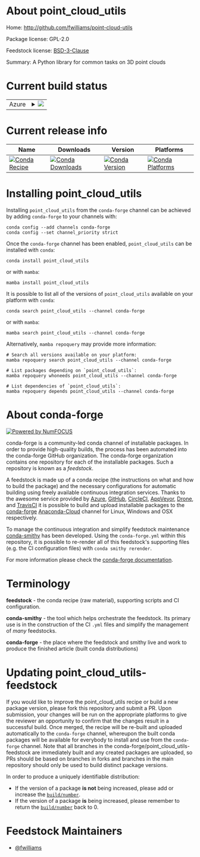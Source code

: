 About point_cloud_utils
=======================

Home: http://github.com/fwilliams/point-cloud-utils

Package license: GPL-2.0

Feedstock license: [BSD-3-Clause](https://github.com/conda-forge/point_cloud_utils-feedstock/blob/main/LICENSE.txt)

Summary: A Python library for common tasks on 3D point clouds

Current build status
====================


<table>
    
  <tr>
    <td>Azure</td>
    <td>
      <details>
        <summary>
          <a href="https://dev.azure.com/conda-forge/feedstock-builds/_build/latest?definitionId=6237&branchName=main">
            <img src="https://dev.azure.com/conda-forge/feedstock-builds/_apis/build/status/point_cloud_utils-feedstock?branchName=main">
          </a>
        </summary>
        <table>
          <thead><tr><th>Variant</th><th>Status</th></tr></thead>
          <tbody><tr>
              <td>linux_64_numpy1.20python3.8.____cpython</td>
              <td>
                <a href="https://dev.azure.com/conda-forge/feedstock-builds/_build/latest?definitionId=6237&branchName=main">
                  <img src="https://dev.azure.com/conda-forge/feedstock-builds/_apis/build/status/point_cloud_utils-feedstock?branchName=main&jobName=linux&configuration=linux_64_numpy1.20python3.8.____cpython" alt="variant">
                </a>
              </td>
            </tr><tr>
              <td>linux_64_numpy1.20python3.9.____cpython</td>
              <td>
                <a href="https://dev.azure.com/conda-forge/feedstock-builds/_build/latest?definitionId=6237&branchName=main">
                  <img src="https://dev.azure.com/conda-forge/feedstock-builds/_apis/build/status/point_cloud_utils-feedstock?branchName=main&jobName=linux&configuration=linux_64_numpy1.20python3.9.____cpython" alt="variant">
                </a>
              </td>
            </tr><tr>
              <td>linux_64_numpy1.21python3.10.____cpython</td>
              <td>
                <a href="https://dev.azure.com/conda-forge/feedstock-builds/_build/latest?definitionId=6237&branchName=main">
                  <img src="https://dev.azure.com/conda-forge/feedstock-builds/_apis/build/status/point_cloud_utils-feedstock?branchName=main&jobName=linux&configuration=linux_64_numpy1.21python3.10.____cpython" alt="variant">
                </a>
              </td>
            </tr><tr>
              <td>linux_64_numpy1.23python3.11.____cpython</td>
              <td>
                <a href="https://dev.azure.com/conda-forge/feedstock-builds/_build/latest?definitionId=6237&branchName=main">
                  <img src="https://dev.azure.com/conda-forge/feedstock-builds/_apis/build/status/point_cloud_utils-feedstock?branchName=main&jobName=linux&configuration=linux_64_numpy1.23python3.11.____cpython" alt="variant">
                </a>
              </td>
            </tr><tr>
              <td>osx_64_numpy1.20python3.8.____cpython</td>
              <td>
                <a href="https://dev.azure.com/conda-forge/feedstock-builds/_build/latest?definitionId=6237&branchName=main">
                  <img src="https://dev.azure.com/conda-forge/feedstock-builds/_apis/build/status/point_cloud_utils-feedstock?branchName=main&jobName=osx&configuration=osx_64_numpy1.20python3.8.____cpython" alt="variant">
                </a>
              </td>
            </tr><tr>
              <td>osx_64_numpy1.20python3.9.____cpython</td>
              <td>
                <a href="https://dev.azure.com/conda-forge/feedstock-builds/_build/latest?definitionId=6237&branchName=main">
                  <img src="https://dev.azure.com/conda-forge/feedstock-builds/_apis/build/status/point_cloud_utils-feedstock?branchName=main&jobName=osx&configuration=osx_64_numpy1.20python3.9.____cpython" alt="variant">
                </a>
              </td>
            </tr><tr>
              <td>osx_64_numpy1.21python3.10.____cpython</td>
              <td>
                <a href="https://dev.azure.com/conda-forge/feedstock-builds/_build/latest?definitionId=6237&branchName=main">
                  <img src="https://dev.azure.com/conda-forge/feedstock-builds/_apis/build/status/point_cloud_utils-feedstock?branchName=main&jobName=osx&configuration=osx_64_numpy1.21python3.10.____cpython" alt="variant">
                </a>
              </td>
            </tr><tr>
              <td>osx_64_numpy1.23python3.11.____cpython</td>
              <td>
                <a href="https://dev.azure.com/conda-forge/feedstock-builds/_build/latest?definitionId=6237&branchName=main">
                  <img src="https://dev.azure.com/conda-forge/feedstock-builds/_apis/build/status/point_cloud_utils-feedstock?branchName=main&jobName=osx&configuration=osx_64_numpy1.23python3.11.____cpython" alt="variant">
                </a>
              </td>
            </tr><tr>
              <td>win_64_numpy1.20python3.8.____cpython</td>
              <td>
                <a href="https://dev.azure.com/conda-forge/feedstock-builds/_build/latest?definitionId=6237&branchName=main">
                  <img src="https://dev.azure.com/conda-forge/feedstock-builds/_apis/build/status/point_cloud_utils-feedstock?branchName=main&jobName=win&configuration=win_64_numpy1.20python3.8.____cpython" alt="variant">
                </a>
              </td>
            </tr><tr>
              <td>win_64_numpy1.20python3.9.____cpython</td>
              <td>
                <a href="https://dev.azure.com/conda-forge/feedstock-builds/_build/latest?definitionId=6237&branchName=main">
                  <img src="https://dev.azure.com/conda-forge/feedstock-builds/_apis/build/status/point_cloud_utils-feedstock?branchName=main&jobName=win&configuration=win_64_numpy1.20python3.9.____cpython" alt="variant">
                </a>
              </td>
            </tr><tr>
              <td>win_64_numpy1.21python3.10.____cpython</td>
              <td>
                <a href="https://dev.azure.com/conda-forge/feedstock-builds/_build/latest?definitionId=6237&branchName=main">
                  <img src="https://dev.azure.com/conda-forge/feedstock-builds/_apis/build/status/point_cloud_utils-feedstock?branchName=main&jobName=win&configuration=win_64_numpy1.21python3.10.____cpython" alt="variant">
                </a>
              </td>
            </tr><tr>
              <td>win_64_numpy1.23python3.11.____cpython</td>
              <td>
                <a href="https://dev.azure.com/conda-forge/feedstock-builds/_build/latest?definitionId=6237&branchName=main">
                  <img src="https://dev.azure.com/conda-forge/feedstock-builds/_apis/build/status/point_cloud_utils-feedstock?branchName=main&jobName=win&configuration=win_64_numpy1.23python3.11.____cpython" alt="variant">
                </a>
              </td>
            </tr>
          </tbody>
        </table>
      </details>
    </td>
  </tr>
</table>

Current release info
====================

| Name | Downloads | Version | Platforms |
| --- | --- | --- | --- |
| [![Conda Recipe](https://img.shields.io/badge/recipe-point_cloud_utils-green.svg)](https://anaconda.org/conda-forge/point_cloud_utils) | [![Conda Downloads](https://img.shields.io/conda/dn/conda-forge/point_cloud_utils.svg)](https://anaconda.org/conda-forge/point_cloud_utils) | [![Conda Version](https://img.shields.io/conda/vn/conda-forge/point_cloud_utils.svg)](https://anaconda.org/conda-forge/point_cloud_utils) | [![Conda Platforms](https://img.shields.io/conda/pn/conda-forge/point_cloud_utils.svg)](https://anaconda.org/conda-forge/point_cloud_utils) |

Installing point_cloud_utils
============================

Installing `point_cloud_utils` from the `conda-forge` channel can be achieved by adding `conda-forge` to your channels with:

```
conda config --add channels conda-forge
conda config --set channel_priority strict
```

Once the `conda-forge` channel has been enabled, `point_cloud_utils` can be installed with `conda`:

```
conda install point_cloud_utils
```

or with `mamba`:

```
mamba install point_cloud_utils
```

It is possible to list all of the versions of `point_cloud_utils` available on your platform with `conda`:

```
conda search point_cloud_utils --channel conda-forge
```

or with `mamba`:

```
mamba search point_cloud_utils --channel conda-forge
```

Alternatively, `mamba repoquery` may provide more information:

```
# Search all versions available on your platform:
mamba repoquery search point_cloud_utils --channel conda-forge

# List packages depending on `point_cloud_utils`:
mamba repoquery whoneeds point_cloud_utils --channel conda-forge

# List dependencies of `point_cloud_utils`:
mamba repoquery depends point_cloud_utils --channel conda-forge
```


About conda-forge
=================

[![Powered by
NumFOCUS](https://img.shields.io/badge/powered%20by-NumFOCUS-orange.svg?style=flat&colorA=E1523D&colorB=007D8A)](https://numfocus.org)

conda-forge is a community-led conda channel of installable packages.
In order to provide high-quality builds, the process has been automated into the
conda-forge GitHub organization. The conda-forge organization contains one repository
for each of the installable packages. Such a repository is known as a *feedstock*.

A feedstock is made up of a conda recipe (the instructions on what and how to build
the package) and the necessary configurations for automatic building using freely
available continuous integration services. Thanks to the awesome service provided by
[Azure](https://azure.microsoft.com/en-us/services/devops/), [GitHub](https://github.com/),
[CircleCI](https://circleci.com/), [AppVeyor](https://www.appveyor.com/),
[Drone](https://cloud.drone.io/welcome), and [TravisCI](https://travis-ci.com/)
it is possible to build and upload installable packages to the
[conda-forge](https://anaconda.org/conda-forge) [Anaconda-Cloud](https://anaconda.org/)
channel for Linux, Windows and OSX respectively.

To manage the continuous integration and simplify feedstock maintenance
[conda-smithy](https://github.com/conda-forge/conda-smithy) has been developed.
Using the ``conda-forge.yml`` within this repository, it is possible to re-render all of
this feedstock's supporting files (e.g. the CI configuration files) with ``conda smithy rerender``.

For more information please check the [conda-forge documentation](https://conda-forge.org/docs/).

Terminology
===========

**feedstock** - the conda recipe (raw material), supporting scripts and CI configuration.

**conda-smithy** - the tool which helps orchestrate the feedstock.
                   Its primary use is in the construction of the CI ``.yml`` files
                   and simplify the management of *many* feedstocks.

**conda-forge** - the place where the feedstock and smithy live and work to
                  produce the finished article (built conda distributions)


Updating point_cloud_utils-feedstock
====================================

If you would like to improve the point_cloud_utils recipe or build a new
package version, please fork this repository and submit a PR. Upon submission,
your changes will be run on the appropriate platforms to give the reviewer an
opportunity to confirm that the changes result in a successful build. Once
merged, the recipe will be re-built and uploaded automatically to the
`conda-forge` channel, whereupon the built conda packages will be available for
everybody to install and use from the `conda-forge` channel.
Note that all branches in the conda-forge/point_cloud_utils-feedstock are
immediately built and any created packages are uploaded, so PRs should be based
on branches in forks and branches in the main repository should only be used to
build distinct package versions.

In order to produce a uniquely identifiable distribution:
 * If the version of a package **is not** being increased, please add or increase
   the [``build/number``](https://docs.conda.io/projects/conda-build/en/latest/resources/define-metadata.html#build-number-and-string).
 * If the version of a package **is** being increased, please remember to return
   the [``build/number``](https://docs.conda.io/projects/conda-build/en/latest/resources/define-metadata.html#build-number-and-string)
   back to 0.

Feedstock Maintainers
=====================

* [@fwilliams](https://github.com/fwilliams/)

